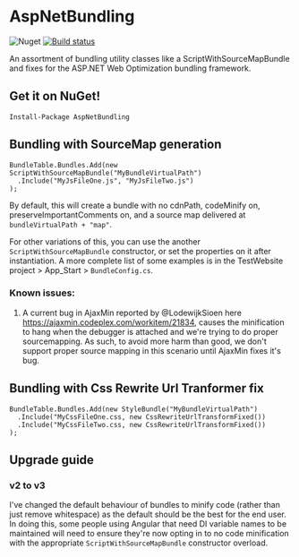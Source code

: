 AspNetBundling
==============

![Nuget](https://img.shields.io/nuget/dt/AspNetBundling.svg) [![Build status](https://ci.appveyor.com/api/projects/status/suqmxmi7f9l6cv1e/branch/master)](https://ci.appveyor.com/project/benmccallum/aspnetbundling/branch/master) 

An assortment of bundling utility classes like a ScriptWithSourceMapBundle and fixes for the ASP.NET Web Optimization bundling framework.

## Get it on NuGet!

    Install-Package AspNetBundling


Bundling with SourceMap generation
---------------------------------------------------

    BundleTable.Bundles.Add(new ScriptWithSourceMapBundle("MyBundleVirtualPath")
      .Include("MyJsFileOne.js", "MyJsFileTwo.js")
    );

By default, this will create a bundle with no cdnPath, codeMinify on, preserveImportantComments on, and a source map delivered at `bundleVirtualPath + "map"`.
	
For other variations of this, you can use the another `ScriptWithSourceMapBundle` constructor, or set the properties on it after instantiation. A more complete list of some examples is in the TestWebsite project > App_Start > `BundleConfig.cs`.

### Known issues:
1. A current bug in AjaxMin reported by @LodewijkSioen here https://ajaxmin.codeplex.com/workitem/21834,
causes the minification to hang when the debugger is attached and we're trying to do proper sourcemapping. As such,
to avoid more harm than good, we don't support proper source mapping in this scenario until AjaxMin fixes it's bug.


Bundling with Css Rewrite Url Tranformer fix
---------------------------------------------------------

    BundleTable.Bundles.Add(new StyleBundle("MyBundleVirtualPath")
      .Include("MyCssFileOne.css, new CssRewriteUrlTransformFixed())
      .Include("MyCssFileTwo.css, new CssRewriteUrlTransformFixed())
    );

Upgrade guide
---------------------------------------------------------

### v2 to v3
I've changed the default behaviour of bundles to minify code (rather than just remove whitespace) as the default should be the best for the end user. 
In doing this, some people using Angular that need DI variable names to be maintained will need 
to ensure they're now opting in to no code minification with the appropriate `ScriptWithSourceMapBundle` constructor overload.
